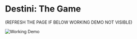 # Destini: The Game

(REFRESH THE PAGE IF BELOW WORKING DEMO NOT VISIBLE)


![Working Demo](20200521_220247.gif)
